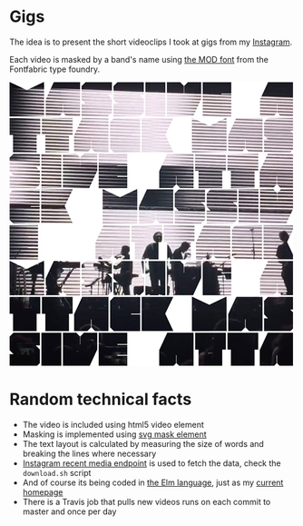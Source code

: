 # Gigs

The idea is to present the short videoclips I took at gigs from my [Instagram](https://www.instagram.com/unsoundscapes/).

Each video is masked by a band's name using [the MOD font](http://www.fontfabric.com/mod-font/)
from the Fontfabric type foundry.

![Screenshot](screenshot.jpg)

# Random technical facts

* The video is included using html5 video element
* Masking is implemented using
  [svg mask element](https://developer.mozilla.org/en/docs/Web/SVG/Element/mask)
* The text layout is calculated by measuring the size of words
  and breaking the lines where necessary
* [Instagram recent media endpoint](https://www.instagram.com/developer/endpoints/users/#get_users_media_recent_self)
  is used to fetch the data, check the `download.sh` script
* And of course its being coded in [the Elm language](http://elm-lang.org/),
  just as my [current homepage](https://github.com/w0rm/elm-unsoundscapes)
* There is a Travis job that pulls new videos runs on each commit to master and once per day
